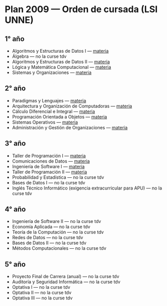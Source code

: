 # Plan 2009 — Orden de cursada (LSI UNNE)

## 1° año
- Algoritmos y Estructuras de Datos I — [materia](../Materias/Algoritmo%20y%20Estructura%20de%20datos%201/)
- Álgebra — no la curse tdv
- Algoritmos y Estructuras de Datos II — [materia](../Materias/Algoritmo%20y%20Estructura%20de%20datos%202/)
- Lógica y Matemática Computacional — [materia](../Materias/Logica%20y%20Matematica%20Computacional/)
- Sistemas y Organizaciones — [materia](../Materias/Sistemas%20y%20Organizaciones/)

## 2° año
- Paradigmas y Lenguajes — [materia](../Materias/Paradigmas%20y%20Lenguajes/)
- Arquitectura y Organización de Computadoras — [materia](../Materias/Arquitectura%20de%20computadoras/)
- Cálculo Diferencial e Integral — [materia](../Materias/Calculo/)
- Programación Orientada a Objetos — [materia](../Materias/Programacion%20Orientada%20a%20Objetos/)
- Sistemas Operativos — [materia](../Materias/Sistemas%20Operativos/)
- Administración y Gestión de Organizaciones — [materia](../Materias/Administracion%20y%20Gestion%20de%20Organizaciones/)

## 3° año
- Taller de Programación I — [materia](../Materias/Taller%20de%20Programacion%201/)
- Comunicaciones de Datos — [materia](../Materias/Comunicacion%20de%20datos%201/)
- Ingeniería de Software I — [materia](../Materias/Ingenieria%20de%20Software%201/)
- Taller de Programación II — [materia](../Materias/Taller%20de%20Programacion%202/)
- Probabilidad y Estadística — no la curse tdv
- Bases de Datos I — no la curse tdv
- Inglés Técnico Informático (exigencia extracurricular para APU) — no la curse tdv

## 4° año
- Ingeniería de Software II — no la curse tdv
- Economía Aplicada — no la curse tdv
- Teoría de la Computación — no la curse tdv
- Redes de Datos — no la curse tdv
- Bases de Datos II — no la curse tdv
- Métodos Computacionales — no la curse tdv

## 5° año
- Proyecto Final de Carrera (anual) — no la curse tdv
- Auditoría y Seguridad Informática — no la curse tdv
- Optativa I — no la curse tdv
- Optativa II — no la curse tdv
- Optativa III — no la curse tdv
